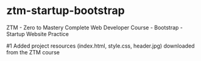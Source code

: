 # ztm-startup-bootstrap
ZTM - Zero to Mastery Complete Web Developer Course - Bootstrap - Startup Website Practice

#1 Added project resources (index.html, style.css, header.jpg) downloaded from the ZTM course
